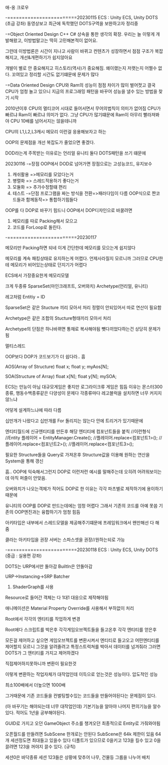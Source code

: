 애-옹 크로우 

-========================20230115
ECS : Unity ECS, Unity DOTS (초급 강좌) 
동영상보고 최근에 독학했던 DOTS구역을 보완하고자 정리중


-=Object Oriented Design
C++ C# 
상속을 통한 생각의 확장.
우리는 늘 이렇게 개발해왔고, 이방법말고는 딱히 고민해본적이 없어요.

그런데 이방법론은 시간이 지나고 사람이 바뀌고 컨텐츠가 성장하면서 
점점 구조가 복잡해지고, 개선&개편하기가 쉽지않아요

개발이 별로 안 중요해지고 히스토리(역사)가 중요해짐.
왜이랬는지 저랫는지 어쩔수 없다. 꼬여있고 정리할 시간도 없기떄문에 문제가 많다


-=Data Oriented Design
CPU와 Ram의 성능이 점점 차이가 많이 벌어졋고
결국 CPU가 엄청 놀고 있으니 지금의 프로그래밍 패턴을 바꾸어 
성능을 낼수 있는 방법을 찾기 시작 

2010년이후
CPU의 멀티코어 시대로 들어서면서 무어의법칙이 의미가 없어짐
CPU가 빠르냐 Ram이 빠르냐 의미가 없다.
그냥 CPU가 많기떄문에
Ram이 아무리 빨라져봐야 CPU 10배를 넘어서지는 않을테니까

CPU의 L1,L2,L3캐시 메모리 이런걸 응용해보자고 하는

OOP의 문제점을 개선 복잡도가 줄었으면 좋겠다.

DOD라는게 주목받는 이유로는 언리얼 유니티 둘다 DOTS패턴을 쓰기 떄문에

20230116
-=장점
OOP에서 DOD로 넘어가면 장점으로는 고성능코드, 유지보수
1. 캐쉬활용 =>메모리를 모았다는거
2. 병렬화 => 스레드적용하기 좋다는거
3. 모듈화 => 추가수정할떄 편리
4. 테스트
-=단점
프로그램을 짜는 방식을 전환=>패러다임이 다름
OOP식으로 짠코드들과 함께동작=> 통합하기힘들다


OOP를 다 DOP로 바꾸기 힘드니
OOP에서 DOP디자인으로 바꿀려면
1. 메모리를 따로 Packing해서 모으고
2. 코드를 ForLoop로 돌린다.

-========================20230117

메모리만 Packing하면 되네 이게 간단한데
메모리를 모으는게 쉽지않다

메모리를 계속 패킹상태로 유지하는게 어렵다.
언제사라질지 모르니까
그러므로 CPU한테 메모리가 비어있는상태로 던지기가 어렵다

ECS에서 가장중요한게 메모리모델

크게 두종류 
SparseSet(마인크래프트, 오버와치)
Archetype(언리얼, 유니티)

레고처럼 Entitiy = ID

SparseSet은 같은 Stucture 끼리 모아서 처리
정렬이 안되있어서 따로 연산이 필요함




Archetype은 같은 조합의 Stucture형태끼리 모아서 처리

Archetype의 단점은 하나바뀌면 통채로 복사해야됨
뺏다끼었다하는건 상당히 문제가됨

멀티스레드

OOP보다 DOP가 코드보기가 더 쉽다라.. 흠




AOS(Array of Structure)
float x;
float y;
myAos[N];

SOA(Structure of Array)
float x[N];
float y[N];
mySOA;








ECS는 만능이 아님
대규모게임은 좋지만
로그라이크류 게임은 힘듬
이유는 몬스터300종류, 행동수백종류같은
다양성이 문제다
각종류마다 레고블럭을 설치하면 너무 커지지않느냐

어덯게 설계하느냐에 따라 다름


십만개가 나왔다고 십만개를 For 돌리지는 않는다
안에 트리거가 있기때문에


엔티티월드에 신규엔티티를 만든후
해당 엔티티에 컴포넌트들을 붙칙
//이런형식
//Entity 플레이어 = EntityManager.Create();
//플레이어.replace<컴포넌트1>();
//플레이어.replace<컴포넌트2>();
//플레이어.replace<컴포넌트3>();

필요한 Structure들을 Query로 가져온후
Structure값을 이용해 원하는 연산을 System을 통해 갱신



흠.. OOP에 익숙해서그런지 DOP로 이런저런 예시를 말해주는데
오히려 어려워보이는데 아직 퍼즐이 안맞음.



오버와치가 나오는객체가 적어도 DOP로 한 이유는
각각 파츠별로 제작하기에 용이하기 때문에



유니티의 OOP를 DOP로 만드는데에는 엄청 어렵다
그래서 기존의 코드를 아예 못씀
기존의 OOP엔진과는 융합하기가 엄청 힘듬

아키타입은 내부에서 스레드모델을 제공해주기떄문에
프레임워크에서 왠만해선 다 해줌

클라는 아키타입을 권장
서버는 스파스셋을 권장//원하는되로 가능

-========================20230118
ECS : Unity ECS, Unity DOTS (중급 : 실용편 강좌)

DOTS는 URP에서만 돌아감
BuiltIn은 안돌아감


URP->Instancing->SRP Batcher
1. ShaderGraph를 사용

Resource로 들어간 객체는 다 1대1 대응으로 제작해야됨

애니메이션은 Material Property Override를 사용해서 부하없이 처리

Root에서 각각의 엔티티를 작업하게 변경

Root에다 스크립트를 박은후 
각각게임오브젝트들을 들고온후
각각 엔티티를 얻은후

모든걸 제어하고 싶으면 게임오브젝트를 변환시켜서
엔티티로 들고오고 어떤엔티티를 제어할지 모르니
그것을 알려줄려고 특정스트럭쳐를 박아서 데이터를 넘겨줘라
그러면 DOTS가 그 엔티티를 가지고 제어하겠다

직접제어하지못하니까 변환이 필요한것

이렇게 변환하는 작업자체가 대작업인데
이득으로 얻는것은 성능이다. 압도적인 성능

최소100배에서 더높으면 1000배

그거때문에 기존 코드들을 컨벌팅할수있는 코드들을 만들어야된다는 문제점이 있다.

(아 바꾸기는 해야되는데 너무 대작업인데)
기본기능을 알아야 나머지 편의기능을 알수 있다.
적어도 1년을 공부해야된다.


GUID로 가지고 오던 GameObject 주소를 챙겨오던
최종적으로 Entity로 가줘와야됨

오픈월드를 만들려면 SubScene 한개로는 안된다
SubScene은 64k 제한이 있음 64개 세션정도면 최대들고 있을수 있다
디폴트가 있으므로 0을키고 123을 킬수 있고
0을 끌려면 123을 꺼야지 끌수 있다. (규칙)

세션0은 바닥종류
세션 123들은 상황에 맞추어 나무, 건물등 그룹을 나누어 배치






